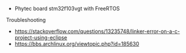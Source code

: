 - Phytec board stm32f103vgt with FreeRTOS

Troubleshooting
- https://stackoverflow.com/questions/13235748/linker-error-on-a-c-project-using-eclipse
- https://bbs.archlinux.org/viewtopic.php?id=185630
